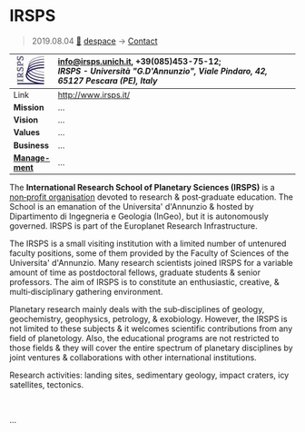 # IRSPS
> 2019.08.04 [🚀](../index/index.md) [despace](index.md) → [Contact](contact.md)

|[![](f/con/i/irsps_logo1_thumb.jpg)](f/con/i/irsps_logo1.png)|<info@irsps.unich.it>, +39(085)453-75-12;<br> *IRSPS - Università "G.D'Annunzio", Viale Pindaro, 42, 65127 Pescara (PE), Italy*|
|:--|:--|
|Link|<http://www.irsps.it/>|
|**Mission**|…|
|**Vision**|…|
|**Values**|…|
|**Business**|…|
|**[Manage-<br>ment](mgmt.md)**|…|

The **International Research School of Planetary Sciences (IRSPS)** is a [non‑profit organisation](nonprof_org.md) devoted to research & post‑graduate education. The School is an emanation of the Universita' d'Annunzio & hosted by Dipartimento di Ingegneria e Geologia (InGeo), but it is autonomously governed. IRSPS is part of the Europlanet Research Infrastructure.

The IRSPS is a small visiting institution with a limited number of untenured faculty positions, some of them provided by the Faculty of Sciences of the Universita' d'Annunzio. Many research scientists joined IRSPS for a variable amount of time as postdoctoral fellows, graduate students & senior professors. The aim of IRSPS is to constitute an enthusiastic, creative, & multi‑disciplinary gathering environment.

Planetary research mainly deals with the sub‑disciplines of geology, geochemistry, geophysics, petrology, & exobiology. However, the IRSPS is not limited to these subjects & it welcomes scientific contributions from any field of planetology. Also, the educational programs are not restricted to those fields & they will cover the entire spectrum of planetary disciplines by joint ventures & collaborations with other international institutions.

Research activities: landing sites, sedimentary geology, impact craters, icy satellites, tectonics.


<p style="page-break-after:always"> </p>

…
